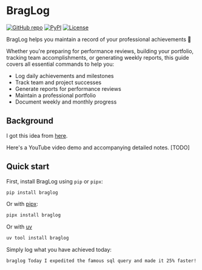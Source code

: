 # BragLog
[![GitHub repo](https://img.shields.io/badge/github-repo-green)](https://github.com/greatbahram/braglog)
[![PyPI](https://img.shields.io/pypi/v/llm.svg)](https://pypi.org/project/llm/)
[![License](https://img.shields.io/badge/license-Apache%202.0-blue.svg)](https://github.com/greatbahram/braglog/blob/main/LICENSE)


BragLog helps you maintain a record of your professional achievements 🌟

Whether you're preparing for performance reviews, building your portfolio, tracking team accomplishments, or generating weekly reports, this guide covers all essential commands to help you:

- Log daily achievements and milestones
- Track team and project successes
- Generate reports for performance reviews
- Maintain a professional portfolio
- Document weekly and monthly progress


## Background
I got this idea from [here](https://code.dblock.org/2020/09/01/keep-a-changelog-at-work.html).

Here's a YouTube video demo and accompanying detailed notes. [TODO]

## Quick start

First, install BragLog using `pip` or `pipx`:

```bash
pip install braglog
```
Or with [pipx](https://pypa.github.io/pipx/):
```bash
pipx install braglog
```
Or with [uv](https://docs.astral.sh/uv/guides/tools/)
```bash
uv tool install braglog
```

Simply log what you have achieved today:
```shell
braglog Today I expedited the famous sql query and made it 25% faster!
```
